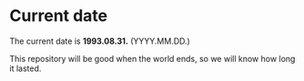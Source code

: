 # Current date

The current date is **1993.08.31.** (YYYY.MM.DD.)

This repository will be good when the world ends, so we will know how long it lasted.